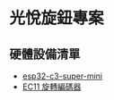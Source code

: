 # 光悅旋鈕專案

## 硬體設備清單

- [esp32-c3-super-mini](https://shopee.tw/%E3%80%90%E9%80%A0%E7%89%A9%E4%BA%BA%E3%80%91%E3%80%8A%E5%8F%AF%E7%B5%B1%E7%B7%A8%E3%80%8BESP32-C3-SuperMini-%E9%96%8B%E7%99%BC%E6%9D%BF-Type-C-WIFI-%E8%97%8D%E7%89%99-%E8%BF%B7%E4%BD%A0%E9%96%8B%E7%99%BC%E6%9D%BF-MINI%E6%9D%BF-i.899779.43305501428?sp_atk=8e8c9748-0992-47f2-bc8b-1ffef3343652&xptdk=8e8c9748-0992-47f2-bc8b-1ffef3343652)
- [EC11 旋轉編碼器](https://shopee.tw/EC11%E6%97%8B%E8%BD%89%E7%B7%A8%E7%A2%BC%E5%99%A8%E5%B8%B6%E9%96%8B%E9%97%9C20mm%E6%A2%85%E8%8A%B1%E6%9F%84%E5%8D%8A%E8%BB%B820%E4%BD%8D%E8%84%88%E8%A1%9D%E6%95%B8%E4%BD%8D%E4%BF%A1%E8%99%9F%E9%9B%BB%E4%BD%8D%E5%99%A815mm-i.1201407581.27929225342)

##
